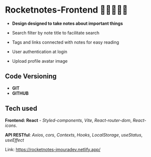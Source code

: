 # Rocketnotes-Frontend ✍🏾👨🏽‍💻

- **Design designed to take notes about important things**


- Search filter by note title to facilitate search

- Tags and links connected with notes for easy reading

- User authentication at login

- Upload profile avatar image





## Code Versioning

- **GIT**
- **GITHUB**


## Tech used


****Frontend:**** **React** - *Styled-components*, *Vite*,
*React-router-dom*, *React-icons*.

****API RESTful****: *Axios*, *cors*, *Contexts*,
*Hooks*, *LocalStorage*, *useStatus*, *useEffect*

Link: https://rocketnotes-jmouradev.netlify.app/
